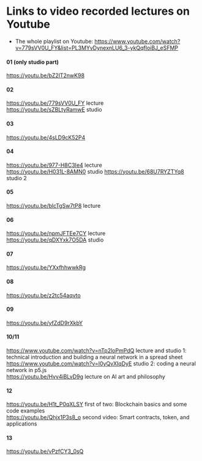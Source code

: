 # Links to video recorded lectures on Youtube

- The whole playlist on Youtube: https://www.youtube.com/watch?v=779sVV0U_FY&list=PL3MYvDynexnLU6_3-ykQqfIoiBJ_eSFMP 

#### 01 (only studio part)
https://youtu.be/bZ2lT2nwK98
#### 02
https://youtu.be/779sVV0U_FY lecture  
https://youtu.be/sZBLtyRamwE studio
#### 03
https://youtu.be/4sLD9cK52P4
#### 04
https://youtu.be/977-H8C3Ie4 lecture  
https://youtu.be/H031L-8AMN0 studio
https://youtu.be/68U7RYZTYq8 studio 2

#### 05
https://youtu.be/blcTgSw7tP8 lecture  

#### 06
https://youtu.be/npmJFTEe7CY lecture  
https://youtu.be/qDXYxk7O5DA studio

#### 07
https://youtu.be/YXxfhhwwkRg  

#### 08
https://youtu.be/z2tc54aqvto  

#### 09
https://youtu.be/yfZdD9rXkbY  

#### 10/11
https://www.youtube.com/watch?v=nTp2loPmPdQ lecture and studio 1: technical introduction and building a neural network in a spread sheet
https://www.youtube.com/watch?v=I0yQvXIqDyE studio 2: coding a neural network in p5.js  
https://youtu.be/Hvv4iBLvD9g lecture on AI art and philosophy

#### 12
https://youtu.be/H1t_P0qXLSY first of two: Blockchain basics and some code examples  
https://youtu.be/Qhjx1P3s8_o second video: Smart contracts, token, and applications

#### 13
https://youtu.be/vPzfCY3_0sQ

